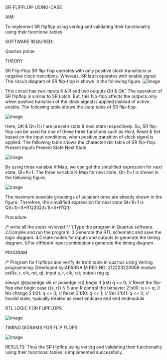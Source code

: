 SR-FLIPFLOP-USING-CASE

AIM:

To implement SR flipflop using verilog and validating their functionality using their functional tables

SOFTWARE REQUIRED:

Quartus prime

THEORY

SR Flip-Flop SR flip-flop operates with only positive clock transitions or negative clock transitions. Whereas, SR latch operates with enable signal. The circuit diagram of SR flip-flop is shown in the following figure.
![image](https://github.com/user-attachments/assets/9f4747a3-79e3-4497-93f6-8c7c83932377)


This circuit has two inputs S & R and two outputs Qtt & Qtt’. The operation of SR flipflop is similar to SR Latch. But, this flip-flop affects the outputs only when positive transition of the clock signal is applied instead of active enable. The following table shows the state table of SR flip-flop.

![image](https://github.com/user-attachments/assets/008d36ae-d328-4859-8028-882c5ead4e1e)


Here, Qtt & Qt+1t+1 are present state & next state respectively. So, SR flip-flop can be used for one of these three functions such as Hold, Reset & Set based on the input conditions, when positive transition of clock signal is applied. The following table shows the characteristic table of SR flip-flop. Present Inputs Present State Next State

![image](https://github.com/user-attachments/assets/8b64cff0-245a-449b-9da5-78ba0c44939b)


By using three variable K-Map, we can get the simplified expression for next state, Qt+1t+1. The three variable K-Map for next state, Qt+1t+1 is shown in the following figure.

![image](https://github.com/user-attachments/assets/10ede025-1851-42d0-8b49-ac8652073934)


The maximum possible groupings of adjacent ones are already shown in the figure. Therefore, the simplified expression for next state Qt+1t+1 is Q(t+1)=S+R′Q(t)Q(t+1)=S+R′Q(t)

Procedure

/* write all the steps invloved */ 1.Type the program in Quartus software. 2.Compile and run the program. 3.Generate the RTL schematic and save the logic diagram. 4.Create nodes for inputs and outputs to generate the timing diagram. 5.For different input combinations generate the timing diagram.

PROGRAM

/* Program for flipflops and verify its truth table in quartus using Verilog programming. Developed by:APARNA.M REG NO: 212223220008
module  ex6(s, r, clk, rst, q);
  input s, r, clk, rst;
  output reg q;

  always @(posedge clk or posedge rst)
begin
    if (rst)
    q <= 0; // Reset the flip-flop
    else
begin
      case ({s, r}) // S and R control the behavior
        2'b00: q <= q; // No change
        2'b01: q <= 0; // Reset
        2'b10: q <= 1; // Set
        2'b11: q <= 0; // Invalid state, typically treated as reset
      endcase
     end
  end
endmodule

RTL LOGIC FOR FLIPFLOPS

![image](https://github.com/user-attachments/assets/e4dcaa8d-26dc-4c23-9e07-f6191dc4ffae)

TIMING DIGRAMS FOR FLIP FLOPS

![image](https://github.com/user-attachments/assets/1aeccbbd-d040-411d-a34d-a08692fee3f2)


 RESULTS: Thus the SR flipflop using verilog and validating their functionality using their functional tables is implemented successfully.

